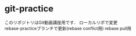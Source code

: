# git-practice
このリポジトリはGit動画講座用です．
ローカルリポで変更  
rebase-practiceブランチで更新(rebase conflict用)
rebase pull用
